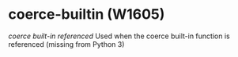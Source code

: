 # coerce-builtin (W1605)
*coerce built-in referenced* Used when the coerce built-in function is
referenced (missing from Python 3)

